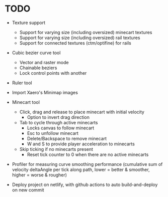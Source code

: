 # TODO
- Texture support
    - Support for varying size (including oversized) minecart textures
    - Support for varying size (including oversized) rail textures
    - Support for connected textures (ctm/optifine) for rails

- Cubic bezier curve tool
    - Vector and raster mode
    - Chainable beziers
    - Lock control points with another

- Ruler tool

- Import Xaero's Minimap images

- Minecart tool
    - Click, drag and release to place minecart with initial velocity
        - Option to invert drag direction
    - Tab to cycle through active minecarts
        - Locks canvas to follow minecart
        - Esc to unfollow minecart
        - Delete/Backspace to remove minecart
        - W and S to provide player acceleration to minecarts
    - Skip ticking if no minecarts present
        - Reset tick counter to 0 when there are no active minecarts

- Profiler for measuring curve smoothing performance (cumulative sum of velocity deltaAngle per tick along path, lower = better & smoother, higher = worse & rougher)

- Deploy project on netlify, with github actions to auto build-and-deploy on new commit